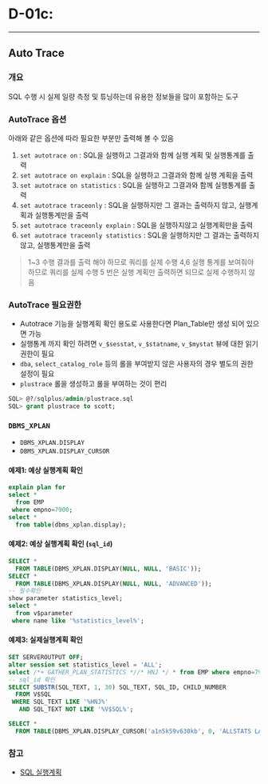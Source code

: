 # D-01c:

---

## Auto Trace

### 개요
SQL 수행 시 실제 일량 측정 및 튜닝하는데 유용한 정보들을 많이 포함하는 도구

### AutoTrace 옵션
아래와 같은 옵션에 따라 필요한 부분만 출력해 볼 수 있음
1. `set autotrace on` : SQL을 실행하고 그결과와 함께 실행 계획 및 실행통계를 출력
2. `set autotrace on explain` : SQL을 실행하고 그결과와 함께 실행 계획을 출력
3. `set autotrace on statistics` : SQL을 실행하고 그결과와 함께 실행통계를 출력
4. `set autotrace traceonly` : SQL을 실행하지만 그 결과는 출력하지 않고, 실행계획과 실행통계만을 출력
5. `set autotrace traceonly explain` : SQL을 실행하지않고 실행계획만을 출력
6. `set autotrace traceonly statistics` : SQL을 실행하지만 그 결과는 출력하지 않고, 실행통계만을 출력

>	1~3 수행 결과를 출력 해야 하므로 쿼리를 실제 수행
>	4,6 실행 통계를 보여줘야 하므로 쿼리를 실제 수행
>	5 번은 실행 계획만 출력하면 되므로 실제 수행하지 않음

### AutoTrace 필요권한
 - Autotrace 기능을 실행계획 확인 용도로 사용한다면 Plan_Table만 생성 되어 있으면 가능
 - 실행통계 까지 확인 하려면 `v_$sesstat`, `v_$statname`, `v_$mystat` 뷰에 대한 읽기 권한이 필요
 - `dba`, `select_catalog_role` 등의 롤을 부여받지 않은 사용자의 경우 별도의 권한 설정이 필요
- `plustrace` 롤을 생성하고 롤을 부여하는 것이 편리

```sql
SQL> @?/sqlplus/admin/plustrace.sql
SQL> grant plustrace to scott;
```

### `DBMS_XPLAN`
- `DBMS_XPLAN.DISPLAY`
- `DBMS_XPLAN.DISPLAY_CURSOR`

#### 예제1: 예상 실행계획 확인

```sql
explain plan for
select * 
  from EMP 
 where empno=7900;
select * 
  from table(dbms_xplan.display);
```

#### 예제2: 예상 실행계획 확인 (`sql_id`)

```sql
SELECT * 
  FROM TABLE(DBMS_XPLAN.DISPLAY(NULL, NULL, 'BASIC'));
SELECT * 
  FROM TABLE(DBMS_XPLAN.DISPLAY(NULL, NULL, 'ADVANCED'));
-- 필수확인
show parameter statistics_level;
select * 
  from v$parameter 
 where name like '%statistics_level%';
```

#### 예제3: 실제실행계획 확인

```sql
SET SERVEROUTPUT OFF;
alter session set statistics_level = 'ALL';
select /*+ GATHER_PLAN_STATISTICS *//* HNJ */ * from EMP where empno=7900;
-- sql_id 확인
SELECT SUBSTR(SQL_TEXT, 1, 30) SQL_TEXT, SQL_ID, CHILD_NUMBER
  FROM V$SQL
 WHERE SQL_TEXT LIKE '%HNJ%'
   AND SQL_TEXT NOT LIKE '%V$SQL%';

SELECT * 
  FROM TABLE(DBMS_XPLAN.DISPLAY_CURSOR('a1n5k59v630kb', 0, 'ALLSTATS LAST'));
```


### 참고
 - [SQL 실행계획][0a]

[0a]: http://blog.naver.com/PostView.nhn?blogId=sophie_yeom&logNo=220891529668
